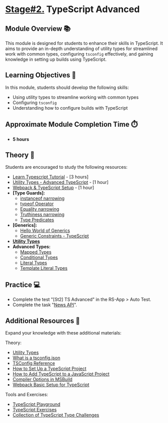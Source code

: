 # [Stage#2.](../../) TypeScript Advanced

## Module Overview 📚

This module is designed for students to enhance their skills in TypeScript. It aims to provide an in-depth understanding of utility types for streamlined work with common types, configuring `tsconfig` effectively, and gaining knowledge in setting up builds using TypeScript.

## Learning Objectives 🎯

In this module, students should develop the following skills:

- Using utility types to streamline working with common types
- Configuring `tsconfig`
- Understanding how to configure builds with TypeScript

## Approximate Module Completion Time ⏱️

- **5 hours**

## Theory 📖

Students are encouraged to study the following resources:

- [Learn Typescript Tutorial](https://scrimba.com/learn/typescript) - [3 hours]
- [Utility Types - Advanced TypeScript](https://youtu.be/Fgcu_iB2X04?si=KzVUMpuuhnH92gRj) - [1 hour]
- [Webpack & TypeScript Setup](https://youtube.com/playlist?list=PL4cUxeGkcC9hOkGbwzgYFmaxB0WiduYJC) - [1 hour]
- **[Type Guards]:**
   - [instanceof narrowing](https://www.typescriptlang.org/docs/handbook/2/narrowing.html#instanceof-narrowing)
   - [typeof Operator](https://www.typescriptlang.org/docs/handbook/2/narrowing.html#typeof-type-guards)
   - [Equality narrowing](https://www.typescriptlang.org/docs/handbook/2/narrowing.html#equality-narrowing)
   - [Truthiness narrowing](https://www.typescriptlang.org/docs/handbook/2/narrowing.html#truthiness-narrowing)
   - [Type Predicates](https://www.typescriptlang.org/docs/handbook/2/narrowing.html#using-type-predicates)
- **[Generics]:**
   - [Hello World of Generics](https://www.typescriptlang.org/docs/handbook/2/generics.html#hello-world-of-generics)
   - [Generic Constraints - TypeScript](https://www.typescriptlang.org/docs/handbook/2/generics.html#generic-constraints)
- **[Utility Types](https://www.typescriptlang.org/docs/handbook/utility-types.html)**
- **Advanced Types:**
   - [Mapped Types](https://www.typescriptlang.org/docs/handbook/2/mapped-types.html#handbook-content)
   - [Conditional Types](https://www.typescriptlang.org/docs/handbook/2/conditional-types.html#handbook-content)
   - [Literal Types](https://www.typescriptlang.org/docs/handbook/2/everyday-types.html#literal-types)
   - [Template Literal Types](https://www.typescriptlang.org/docs/handbook/2/template-literal-types.html#handbook-content)
## Practice 💻

- Complete the test "[St2] TS Advanced" in the RS-App > Auto Test.
- Complete the task "[News API](https://github.com/rolling-scopes-school/tasks/blob/master/tasks/migration-newip-to-ts.md)".

## Additional Resources 📘

Expand your knowledge with these additional materials:

Theory:

- [Utility Types](https://www.typescriptlang.org/docs/handbook/utility-types.html)
- [What is a tsconfig.json](https://www.typescriptlang.org/docs/handbook/tsconfig-json.html)
- [TSConfig Reference](https://www.typescriptlang.org/tsconfig)
- [How to Set Up a TypeScript Project](https://www.freecodecamp.org/news/how-to-set-up-a-typescript-project-67b427114884/)
- [How to Add TypeScript to a JavaScript Project](https://www.freecodecamp.org/news/how-to-add-typescript-to-a-javascript-project/)
- [Compiler Options in MSBuild](https://www.typescriptlang.org/docs/handbook/compiler-options-in-msbuild.html)
- [Webpack Basic Setup for TypeScript](https://webpack.js.org/guides/typescript/)

Tools and Exercises:

- [TypeScript Playground](https://www.typescriptlang.org/play/index.html)
- [TypeScript Exercises](https://typescript-exercises.github.io/)
- [Collection of TypeScript Type Challenges](https://github.com/type-challenges/type-challenges)
